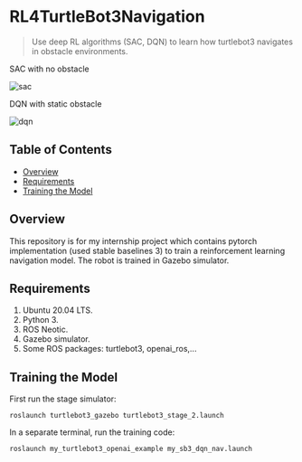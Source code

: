 # RL4TurtleBot3Navigation
> Use deep RL algorithms (SAC, DQN) to learn how turtlebot3 navigates in obstacle environments.

SAC with no obstacle

![sac](https://media.giphy.com/media/fNDva8nOgmIjsdZiEw/giphy.gif)

DQN with static obstacle

![dqn](https://media.giphy.com/media/G4zpOd4PjVqCfPSyN8/giphy.gif)

## Table of Contents
* [Overview](#overview)
* [Requirements](#requirements)
* [Training the Model](#training-the-model)

## Overview
This repository is for my internship project which contains pytorch implementation (used stable baselines 3) to train a reinforcement learning navigation model. The robot is trained in Gazebo simulator. 

## Requirements
1. Ubuntu 20.04 LTS.
2. Python 3.
3. ROS Neotic.
4. Gazebo simulator.
5. Some ROS packages: turtlebot3, openai_ros,...

## Training the Model
First run the stage simulator: 
```
roslaunch turtlebot3_gazebo turtlebot3_stage_2.launch 
```
In a separate terminal, run the training code: 
```
roslaunch my_turtlebot3_openai_example my_sb3_dqn_nav.launch
```
